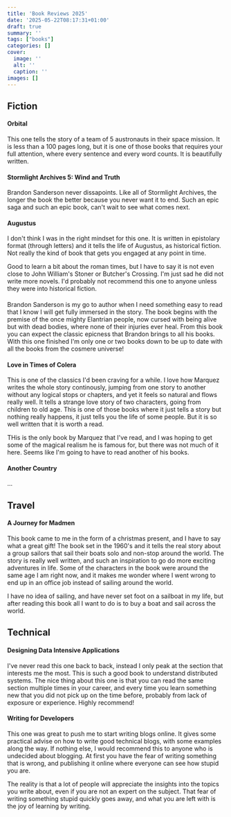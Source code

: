 ```yaml
---
title: 'Book Reviews 2025'
date: '2025-05-22T08:17:31+01:00'
draft: true 
summary: ''
tags: ["books"]
categories: []
cover:
  image: ''
  alt: ''
  caption: ''
images: []
---
```


## Fiction 

#### Orbital
This one tells the story of a team of 5 austronauts in their space mission. It is less than a 100 pages long, but it is one of those books that requires your full attention, where every sentence and every word counts. It is beautifully written.

#### Stormlight Archives 5: Wind and Truth

Brandon Sanderson never dissapoints. Like all of Stormlight Archives, the longer the book the better because you never want it to end. Such an epic saga and such an epic book, can't wait to see what comes next.

#### Augustus

I don't think I was in the right mindset for this one. It is written in epistolary format (through letters) and it tells the life of Augustus, as historical fiction. Not really the kind of book that gets you engaged at any point in time.

Good to learn a bit about the roman times, but I have to say it is not even close to John William's Stoner or Butcher's Crossing. I'm just sad he did not write more novels. I'd probably not recommend this one to anyone unless they were into historical fiction.

####

Brandon Sanderson is my go to author when I need something easy to read that I know I will get fully immersed in the story. The book begins with the premise of the once mighty Elantrian people, now cursed with being alive but with dead bodies, where none of their injuries ever heal. From this book you can expect the classic epicness that Brandon brings to all his books. With this one finished I'm only one or two books down to be up to date with all the books from the cosmere universe!

#### Love in Times of Colera

This is one of the classics I'd been craving for a while. I love how Marquez writes the whole story continously, jumping from one story to another without any logical stops or chapters, and yet it feels so natural and flows really well. It tells a strange love story of two characters, going from children to old age. This is one of those books where it just tells a story but nothing really happens, it just tells you the life of some people. But it is so well written that it is worth a read.

THis is the only book by Marquez that I've read, and I was hoping to get some of the magical realism he is famous for, but there was not much of it here. Seems like I'm going to have to read another of his books.

#### Another Country

...

## Travel

#### A Journey for Madmen

This book came to me in the form of a christmas present, and I have to say what a great gift! The book set in the 1960's and it tells the real story about a group sailors that sail their boats solo and non-stop around the world. The story is really well written, and such an inspiration to go do more exciting adventures in life. Some of the characters in the book were around the same age I am right now, and it makes me wonder where I went wrong to end up in an office job instead of sailing around the world.

I have no idea of sailing, and have never set foot on a sailboat in my life, but after reading this book all I want to do is to buy a boat and sail across the world.

## Technical

#### Designing Data Intensive Applications

I've never read this one back to back, instead I only peak at the section that interests me the most. This is such a good book to understand distributed systems. The nice thing about this one is that you can read the same section multiple times in your career, and every time you learn something new that you did not pick up on the time before, probably from lack of exposure or experience. Highly recommend!

#### Writing for Developers

This one was great to push me to start writing blogs online. It gives some practical advise on how to write good technical blogs, with some examples along the way. If nothing else, I would recommend this to anyone who is undecided about blogging. At first you have the fear of writing something that is wrong, and publishing it online where everyone can see how stupid you are. 

The reality is that a lot of people will appreciate the insights into the topics you write about, even if you are not an expert on the subject. That fear of writing something stupid quickly goes away, and what you are left with is the joy of learning by writing.


